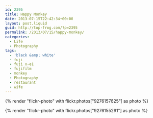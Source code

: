 ```yaml
---
id: 2395
title: Happy Monkey
date: 2013-07-15T22:42:34+00:00
layout: post.liquid
guid: http://top-frog.com/?p=2395
permalink: /2013/07/15/happy-monkey/
categories:
  - Life
  - Photography
tags:
  - 'black &amp; white'
  - fuji
  - fuji x-e1
  - fujifilm
  - monkey
  - Photography
  - restaurant
  - wife
---
```

{% render "flickr-photo" with flickr.photos["9276157625"] as photo %}

{% render "flickr-photo" with flickr.photos["9276155291"] as photo %}
